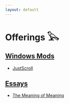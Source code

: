 ```yaml
---
layout: default
---
```


# Offerings 𓅂

## [**Windows Mods**](./eds-windows-mods.html)

- [JustScroll](./eds-windows-mods.html)

## [**Essays**](https://github.com/ERGeorgiev/essays)

- [The Meaning of Meaning](https://github.com/ERGeorgiev/essays/blob/main/the-meaning-of-meaning.md)
